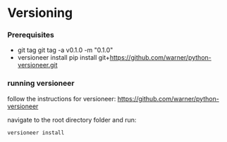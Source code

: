 Versioning
====================================================================================================

### Prerequisites
* git tag
	git tag -a v0.1.0 -m "0.1.0"
* versioneer install
	pip install git+https://github.com/warner/python-versioneer.git


### running versioneer

follow the instructions for versioneer: https://github.com/warner/python-versioneer

navigate to the root directory folder and run:

	versioneer install




